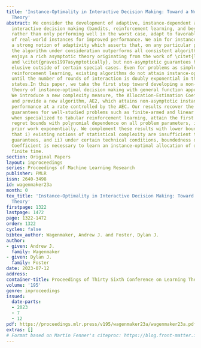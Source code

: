 ```yaml
---
title: 'Instance-Optimality in Interactive Decision Making: Toward a Non-Asymptotic
  Theory'
abstract: We consider the development of adaptive, instance-dependent algorithms for
  interactive decision making (bandits, reinforcement learning, and beyond) that,
  rather than only performing well in the worst case, adapt to favorable properties
  of real-world instances for improved performance. We aim for instance-optimality,
  a strong notion of adaptivity which asserts that, on any particular problem instance,
  the algorithm under consideration outperforms all consistent algorithms. Instance-optimality
  enjoys a rich asymptotic theory originating from the work of \citet{lai1985asymptotically}
  and \citet{graves1997asymptotically}, but non-asymptotic guarantees have remained
  elusive outside of certain special cases. Even for problems as simple as tabular
  reinforcement learning, existing algorithms do not attain instance-optimal performance
  until the number of rounds of interaction is doubly exponential in the number of
  states.In this paper, we take the first step toward developing a non-asymptotic
  theory of instance-optimal decision making with general function approximation.
  We introduce a new complexity measure, the Allocation-Estimation Coefficient (AEC),
  and provide a new algorithm, AE2, which attains non-asymptotic instance-optimal
  performance at a rate controlled by the AEC. Our results recover the best known
  guarantees for well-studied problems such as finite-armed and linear bandits and,
  when specialized to tabular reinforcement learning, attain the first instance-optimal
  regret bounds with polynomial dependence on all problem parameters, improving over
  prior work exponentially. We complement these results with lower bounds that show
  that i) existing notions of statistical complexity are insufficient to derive non-asymptotic
  guarantees, and ii) under certain technical conditions, boundedness of the Allocation-Estimation
  Coefficient is necessary to learn an instance-optimal allocation of decisions in
  finite time.
section: Original Papers
layout: inproceedings
series: Proceedings of Machine Learning Research
publisher: PMLR
issn: 2640-3498
id: wagenmaker23a
month: 0
tex_title: 'Instance-Optimality in Interactive Decision Making: Toward a Non-Asymptotic
  Theory'
firstpage: 1322
lastpage: 1472
page: 1322-1472
order: 1322
cycles: false
bibtex_author: Wagenmaker, Andrew J. and Foster, Dylan J.
author:
- given: Andrew J.
  family: Wagenmaker
- given: Dylan J.
  family: Foster
date: 2023-07-12
address: 
container-title: Proceedings of Thirty Sixth Conference on Learning Theory
volume: '195'
genre: inproceedings
issued:
  date-parts:
  - 2023
  - 7
  - 12
pdf: https://proceedings.mlr.press/v195/wagenmaker23a/wagenmaker23a.pdf
extras: []
# Format based on Martin Fenner's citeproc: https://blog.front-matter.io/posts/citeproc-yaml-for-bibliographies/
---
```

